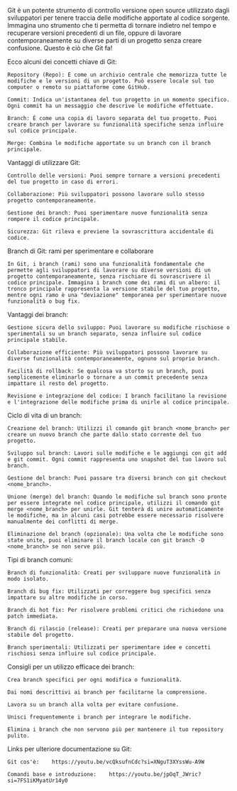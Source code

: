 Git è un potente strumento di controllo versione open source utilizzato dagli sviluppatori per tenere traccia delle modifiche apportate al codice sorgente. Immagina uno strumento che ti permetta di tornare indietro nel tempo e recuperare versioni precedenti di un file, oppure di lavorare contemporaneamente su diverse parti di un progetto senza creare confusione. Questo è ciò che Git fa!



Ecco alcuni dei concetti chiave di Git:

    Repository (Repo): È come un archivio centrale che memorizza tutte le modifiche e le versioni di un progetto. Può essere locale sul tuo computer o remoto su piattaforme come GitHub.

    Commit: Indica un'istantanea del tuo progetto in un momento specifico. Ogni commit ha un messaggio che descrive le modifiche effettuate.

    Branch: È come una copia di lavoro separata del tuo progetto. Puoi creare branch per lavorare su funzionalità specifiche senza influire sul codice principale.

    Merge: Combina le modifiche apportate su un branch con il branch principale.



Vantaggi di utilizzare Git:

    Controllo delle versioni: Puoi sempre tornare a versioni precedenti del tuo progetto in caso di errori.
    
    Collaborazione: Più sviluppatori possono lavorare sullo stesso progetto contemporaneamente.
    
    Gestione dei branch: Puoi sperimentare nuove funzionalità senza rompere il codice principale.
    
    Sicurezza: Git rileva e previene la sovrascrittura accidentale di codice.



Branch di Git: rami per sperimentare e collaborare

    In Git, i branch (rami) sono una funzionalità fondamentale che permette agli sviluppatori di lavorare su diverse versioni di un progetto contemporaneamente, senza rischiare di sovrascrivere il codice principale. Immagina i branch come dei rami di un albero: il tronco principale rappresenta la versione stabile del tuo progetto, mentre ogni ramo è una "deviazione" temporanea per sperimentare nuove funzionalità o bug fix.



Vantaggi dei branch:

    Gestione sicura dello sviluppo: Puoi lavorare su modifiche rischiose o sperimentali su un branch separato, senza influire sul codice principale stabile.
    
    Collaborazione efficiente: Più sviluppatori possono lavorare su diverse funzionalità contemporaneamente, ognuno sul proprio branch.
    
    Facilità di rollback: Se qualcosa va storto su un branch, puoi semplicemente eliminarlo o tornare a un commit precedente senza impattare il resto del progetto.
    
    Revisione e integrazione del codice: I branch facilitano la revisione e l'integrazione delle modifiche prima di unirle al codice principale.



Ciclo di vita di un branch:

    Creazione del branch: Utilizzi il comando git branch <nome_branch> per creare un nuovo branch che parte dallo stato corrente del tuo progetto.
    
    Sviluppo sul branch: Lavori sulle modifiche e le aggiungi con git add e git commit. Ogni commit rappresenta uno snapshot del tuo lavoro sul branch.
    
    Gestione del branch: Puoi passare tra diversi branch con git checkout <nome_branch>.
    
    Unione (merge) del branch: Quando le modifiche sul branch sono pronte per essere integrate nel codice principale, utilizzi il comando git merge <nome_branch> per unirle. Git tenterà di unire automaticamente le modifiche, ma in alcuni casi potrebbe essere necessario risolvere manualmente dei conflitti di merge.
    
    Eliminazione del branch (opzionale): Una volta che le modifiche sono state unite, puoi eliminare il branch locale con git branch -D <nome_branch> se non serve più.



Tipi di branch comuni:

    Branch di funzionalità: Creati per sviluppare nuove funzionalità in modo isolato.
    
    Branch di bug fix: Utilizzati per correggere bug specifici senza impattare su altre modifiche in corso.
    
    Branch di hot fix: Per risolvere problemi critici che richiedono una patch immediata.
    
    Branch di rilascio (release): Creati per preparare una nuova versione stabile del progetto.
    
    Branch sperimentali: Utilizzati per sperimentare idee e concetti rischiosi senza influire sul codice principale.



Consigli per un utilizzo efficace dei branch:

    Crea branch specifici per ogni modifica o funzionalità.
    
    Dai nomi descrittivi ai branch per facilitarne la comprensione.
    
    Lavora su un branch alla volta per evitare confusione.
    
    Unisci frequentemente i branch per integrare le modifiche.
    
    Elimina i branch che non servono più per mantenere il tuo repository pulito.



Links per ulteriore documentazione su Git:

    Git cos'è:    https://youtu.be/vcQksufnCdc?si=XNguT3XYssWu-A9W

    Comandi base e introduzione:    https://youtu.be/jpOqT_JWric?si=7FS1iKMyatUr14y0